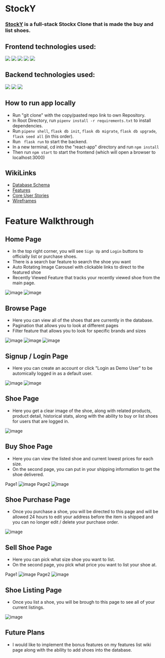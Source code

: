 # StockY
 ### [StockY](https://stockx-clone.herokuapp.com/) is a full-stack Stockx Clone that is made the buy and list shoes. 
 
## Frontend technologies used:
<img src="https://img.shields.io/badge/JavaScript-323330?style=for-the-badge&logo=javascript&logoColor=F7DF1E" />
<img src="https://img.shields.io/badge/React-20232A?style=for-the-badge&logo=react&logoColor=61DAFB" /> 
<img src="https://img.shields.io/badge/Redux-593D88?style=for-the-badge&logo=redux&logoColor=white" /> 
<img src="https://img.shields.io/badge/HTML5-E34F26?style=for-the-badge&logo=html5&logoColor=white" /> 
<img src="https://img.shields.io/badge/CSS3-1572B6?style=for-the-badge&logo=css3&logoColor=white" /> 

## Backend technologies used:
<img src="https://img.shields.io/badge/Python-FFD43B?style=for-the-badge&logo=python&logoColor=blue" />   
<img src="https://img.shields.io/badge/flask-%23000.svg?style=for-the-badge&logo=flask&logoColor=white" />
<img src="https://img.shields.io/badge/postgres-%23316192.svg?style=for-the-badge&logo=postgresql&logoColor=white" />



## How to run app locally
* Run "git clone" with the copy/pasted repo link to own Repository.
* In Root Directory, run `pipenv install -r requirements.txt` to install dependencies.
* Run `pipenv shell`, `flask db init`,  `flask db migrate`, `flask db upgrade`, `flask seed all` (in this order).
* Run ` flask run` to start the backend.
* In a new terminal, cd into the "react-app" directory and run `npm install`
* Then run `npm start` to start the frontend (which will open a browser to localhost:3000)


## WikiLinks
* [Database Schema](https://github.com/jb3k/StockX-CLONE/wiki/Database-Schema)
* [Features](https://github.com/jb3k/StockX-CLONE/wiki/Feature-List)
* [Core User Stories](https://github.com/jb3k/StockX-CLONE/wiki/User-Stories)
* [Wireframes](https://github.com/jb3k/StockX-CLONE/wiki/Wireframes)



# Feature Walkthrough

## Home Page

* In the top right corner, you will see `Sign Up` and `Login` buttons to officially list or purchase shoes.
* There is a search bar feature to search the shoe you want
* Auto Rotating Image Carousel with clickable links to direct to the featured shoe
* Recently Viewed Feature that tracks your recently viewed shoe from the main page.

![image](./proposal-img/main2.png)
![image](./proposal-img/main1.png)


## Browse Page

* Here you can view all of the shoes that are currently in the database. 
* Pagination that allows you to look at different pages
* Filter feature that allows you to look for specific brands and sizes


![image](./proposal-img/browse1.png)
![image](./proposal-img/browse2.png)
![image](./proposal-img/browse3.png)



## Signup / Login Page

* Here you can create an account or click "Login as Demo User" to be automically logged in as a default user. 

![image](./proposal-img/login.png)
![image](./proposal-img/signup.png)


## Shoe Page

* Here you get a clear image of the shoe, along with related products, product detail, historical stats, along with the ability to buy or list shoes for users that are logged in. 

![image](./proposal-img/shoe1.png)



## Buy Shoe Page

* Here you can view the listed shoe and current lowest prices for each size.
* On the second page, you can put in your shipping information to get the shoe delivered. 


Page1
![image](./proposal-img/buypage1.png)
Page2
![image](./proposal-img/buypage2.png)


## Shoe Purchase Page

* Once you purchase a shoe, you will be directed to this page and will be allowed 24 hours to edit your address before the item is shipped and you can no longer edit / delete your purchase order. 

![image](./proposal-img/purchasepage.png)



## Sell Shoe Page

* Here you can pick what size shoe you want to list.
* On the second page, you pick what price you want to list your shoe at. 


Page1
![image](./proposal-img/sellpage1.png)
Page2
![image](./proposal-img/sellpage2.png)


## Shoe Listing Page

* Once you list a shoe, you will be brough to this page to see all of your current listings. 

![image](./proposal-img/listingpage.png)



## Future Plans

* I would like to implement the bonus features on my features list wiki page along with the ability to add shoes into the database. 
